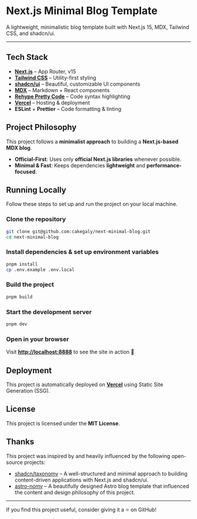 # Next.js Minimal Blog Template

A lightweight, minimalistic blog template built with Next.js 15, MDX, Tailwind CSS, and shadcn/ui.

---

## Tech Stack

- **[Next.js](https://nextjs.org/)** – App Router, v15
- **[Tailwind CSS](https://tailwindcss.com/)** – Utility-first styling
- **[shadcn/ui](https://ui.shadcn.com/)** – Beautiful, customizable UI components
- **[MDX](https://mdxjs.com/)** – Markdown + React components
- **[Rehype Pretty Code](https://rehype-pretty.pages.dev/)** – Code syntax highlighting
- **[Vercel](https://vercel.com/)** – Hosting & deployment
- **ESLint** + **Prettier** – Code formatting & linting
<!-- - **[Storybook](https://storybook.js.org/)** – UI component testing -->

## Project Philosophy

This project follows a **minimalist approach** to building a **Next.js-based MDX blog**.

- **Official-First**: Uses only **official Next.js libraries** whenever possible.
- **Minimal & Fast**: Keeps dependencies **lightweight** and **performance-focused**.

## Running Locally

Follow these steps to set up and run the project on your local machine.

### Clone the repository

```sh
git clone git@github.com:cakegaly/next-minimal-blog.git
cd next-minimal-blog
```

### Install dependencies & set up environment variables

```sh
pnpm install
cp .env.example .env.local
```

### Build the project

```sh
pnpm build
```

### Start the development server

```sh
pnpm dev
```

### Open in your browser

Visit **[http://localhost:8888](http://localhost:8888)** to see the site in action 🎅

<!-- ### 6️. Run Storybook

```sh
pnpm storybook
```

### 7️. Open Storybook

Visit **[http://localhost:6006](http://localhost:6006)** to preview UI components. -->

## Deployment

This project is automatically deployed on **[Vercel](https://vercel.com/)** using Static Site Generation (SSG).

## License

This project is licensed under the **MIT License**.

## Thanks

This project was inspired by and heavily influenced by the following open-source projects:

- [shadcn/taxonomy](https://github.com/shadcn-ui/taxonomy) – A well-structured and minimal approach to building content-driven applications with Next.js and shadcn/ui.
- [astro-nomy](https://github.com/mickasmt/astro-nomy) – A beautifully designed Astro blog template that influenced the content and design philosophy of this project.

---

If you find this project useful, consider giving it a ⭐ on GitHub!
